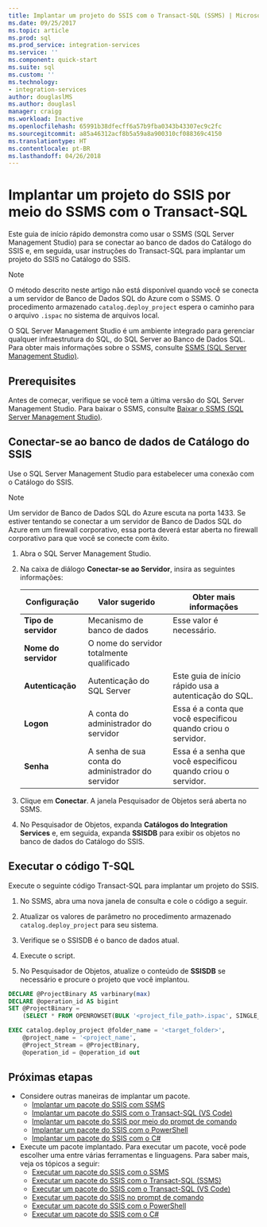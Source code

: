 ```yaml
---
title: Implantar um projeto do SSIS com o Transact-SQL (SSMS) | Microsoft Docs
ms.date: 09/25/2017
ms.topic: article
ms.prod: sql
ms.prod_service: integration-services
ms.service: ''
ms.component: quick-start
ms.suite: sql
ms.custom: ''
ms.technology:
- integration-services
author: douglaslMS
ms.author: douglasl
manager: craigg
ms.workload: Inactive
ms.openlocfilehash: 65991b38dfecff6a57b9fba0343b43307ec9c2fc
ms.sourcegitcommit: a85a46312acf8b5a59a8a900310cf088369c4150
ms.translationtype: HT
ms.contentlocale: pt-BR
ms.lasthandoff: 04/26/2018
---
```

# <a name="deploy-an-ssis-project-from-ssms-with-transact-sql"></a>Implantar um projeto do SSIS por meio do SSMS com o Transact-SQL

Este guia de início rápido demonstra como usar o SSMS (SQL Server Management Studio) para se conectar ao banco de dados do Catálogo do SSIS e, em seguida, usar instruções do Transact-SQL para implantar um projeto do SSIS no Catálogo do SSIS. 

> [!NOTE]
> O método descrito neste artigo não está disponível quando você se conecta a um servidor de Banco de Dados SQL do Azure com o SSMS. O procedimento armazenado `catalog.deploy_project` espera o caminho para o arquivo `.ispac` no sistema de arquivos local.

O SQL Server Management Studio é um ambiente integrado para gerenciar qualquer infraestrutura do SQL, do SQL Server ao Banco de Dados SQL. Para obter mais informações sobre o SSMS, consulte [SSMS (SQL Server Management Studio)](../ssms/sql-server-management-studio-ssms.md).

## <a name="prerequisites"></a>Prerequisites

Antes de começar, verifique se você tem a última versão do SQL Server Management Studio. Para baixar o SSMS, consulte [Baixar o SSMS (SQL Server Management Studio)](https://docs.microsoft.com/sql/ssms/download-sql-server-management-studio-ssms).

## <a name="connect-to-the-ssis-catalog-database"></a>Conectar-se ao banco de dados de Catálogo do SSIS

Use o SQL Server Management Studio para estabelecer uma conexão com o Catálogo do SSIS. 

> [!NOTE]
> Um servidor de Banco de Dados SQL do Azure escuta na porta 1433. Se estiver tentando se conectar a um servidor de Banco de Dados SQL do Azure em um firewall corporativo, essa porta deverá estar aberta no firewall corporativo para que você se conecte com êxito.

1. Abra o SQL Server Management Studio.

2. Na caixa de diálogo **Conectar-se ao Servidor**, insira as seguintes informações:

   | Configuração       | Valor sugerido | Obter mais informações | 
   | ------------ | ------------------ | ------------------------------------------------- | 
   | **Tipo de servidor** | Mecanismo de banco de dados | Esse valor é necessário. |
   | **Nome do servidor** | O nome do servidor totalmente qualificado |  |
   | **Autenticação** | Autenticação do SQL Server | Este guia de início rápido usa a autenticação do SQL. |
   | **Logon** | A conta do administrador do servidor | Essa é a conta que você especificou quando criou o servidor. |
   | **Senha** | A senha de sua conta do administrador do servidor | Essa é a senha que você especificou quando criou o servidor. |

3. Clique em **Conectar**. A janela Pesquisador de Objetos será aberta no SSMS. 

4. No Pesquisador de Objetos, expanda **Catálogos do Integration Services** e, em seguida, expanda **SSISDB** para exibir os objetos no banco de dados do Catálogo do SSIS.

## <a name="run-the-t-sql-code"></a>Executar o código T-SQL
Execute o seguinte código Transact-SQL para implantar um projeto do SSIS.

1.  No SSMS, abra uma nova janela de consulta e cole o código a seguir.

2.  Atualizar os valores de parâmetro no procedimento armazenado `catalog.deploy_project` para seu sistema.

3.  Verifique se o SSISDB é o banco de dados atual.

4.  Execute o script.

5. No Pesquisador de Objetos, atualize o conteúdo de **SSISDB** se necessário e procure o projeto que você implantou.

```sql
DECLARE @ProjectBinary AS varbinary(max)
DECLARE @operation_id AS bigint
SET @ProjectBinary =
    (SELECT * FROM OPENROWSET(BULK '<project_file_path>.ispac', SINGLE_BLOB) AS BinaryData)

EXEC catalog.deploy_project @folder_name = '<target_folder>',
    @project_name = '<project_name',
    @Project_Stream = @ProjectBinary,
    @operation_id = @operation_id out
```

## <a name="next-steps"></a>Próximas etapas
- Considere outras maneiras de implantar um pacote.
    - [Implantar um pacote do SSIS com SSMS](./ssis-quickstart-deploy-ssms.md)
    - [Implantar um pacote do SSIS com o Transact-SQL (VS Code)](ssis-quickstart-deploy-tsql-vscode.md)
    - [Implantar um pacote do SSIS por meio do prompt de comando](./ssis-quickstart-deploy-cmdline.md)
    - [Implantar um pacote do SSIS com o PowerShell](ssis-quickstart-deploy-powershell.md)
    - [Implantar um pacote do SSIS com o C#](./ssis-quickstart-deploy-dotnet.md) 
- Execute um pacote implantado. Para executar um pacote, você pode escolher uma entre várias ferramentas e linguagens. Para saber mais, veja os tópicos a seguir:
    - [Executar um pacote do SSIS com o SSMS](./ssis-quickstart-run-ssms.md)
    - [Executar um pacote do SSIS com o Transact-SQL (SSMS)](./ssis-quickstart-run-tsql-ssms.md)
    - [Executar um pacote do SSIS com o Transact-SQL (VS Code)](ssis-quickstart-run-tsql-vscode.md)
    - [Executar um pacote do SSIS no prompt de comando](./ssis-quickstart-run-cmdline.md)
    - [Executar um pacote do SSIS com o PowerShell](ssis-quickstart-run-powershell.md)
    - [Executar um pacote do SSIS com o C#](./ssis-quickstart-run-dotnet.md) 
